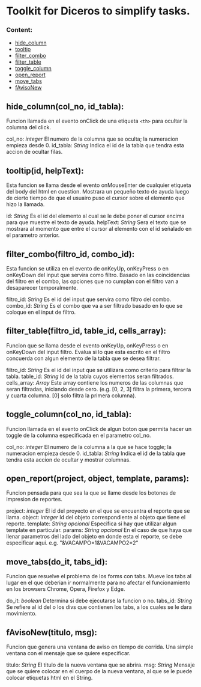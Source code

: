 # Toolkit for Diceros to simplify tasks.

### Content:
- [hide_column](#hide_column(col_no,-id_tabla))
- [tooltip](#tooltip(id,-helpText))
- [filter_combo](#filter_combo(filtro_id,-combo_id))
- [filter_table](#filter_table(filtro_id,-table_id,-cells_array))
- [toggle_column](#toggle_column(col_no,-id_tabla))
- [open_report](#open_report(project,-object,-template,-params))
- [move_tabs](#move_tabs(do_it,-tabs_id))
- [fAvisoNew](#fAvisoNew(titulo,-msg))

## hide_column(col_no, id_tabla):
Funcion llamada en el evento onClick de una etiqueta ```<th>``` para ocultar la columna del click.

 col_no: *integer* El numero de la columna que se oculta; la numeracion empieza desde 0.
 id_tabla: *String* Indica el id de la tabla que tendra esta accion de ocultar filas.

## tooltip(id, helpText):
Esta funcion se llama desde el evento onMouseEnter de cualquier etiqueta del body del html en cuestion. Mostrara un pequeño texto de ayuda luego de cierto tiempo de que el usuairo puso el cursor sobre el elemento que hizo la llamada.

 id: *String* Es el id del elemento al cual se le debe poner el cursor encima para que muestre el texto de ayuda.
 helpText: *String* Sera el texto que se mostrara al momento que entre el cursor al elemento con el id señalado en el parametro anterior.

## filter_combo(filtro_id, combo_id):
Esta funcion se utiliza en el evento de onKeyUp, onKeyPress o en onKeyDown del input que servira como filtro. Basado en las coincidencias del filtro en el combo, las opciones que no cumplan con	el filtro van a desaparecer temporalmente.

 filtro_id: *String* Es el id del input que servira como filtro del combo.
 combo_id: *String* Es el combo que va a ser filtrado basado en lo que se coloque en el input de filtro.

## filter_table(filtro_id, table_id, cells_array):
Funcion que se llama desde el evento onKeyUp, onKeyPress o en onKeyDown del input filtro. Evalua si lo que esta escrito en el filtro concuerda con algun elemento de la tabla que se desea filtrar.

 filtro_id: *String* Es el id del input que se utilizara como criterio para filtrar la tabla.
 table_id: *String* Id de la tabla cuyos elementos seran filtrados.
 cells_array: *Array* Este array contiene los numeros de las columnas que seran filtradas, iniciando desde cero. (e.g. [0, 2, 3] filtra la primera, tercera y cuarta columna. [0] solo filtra la primera columna).

## toggle_column(col_no, id_tabla):
Funcion llamada en el evento onClick de algun boton que permita hacer un toggle de la columna especificada en el parametro col_no.

 col_no: *integer* El numero de la columna a la que se hace toggle; la numeracion empieza desde 0.
 id_tabla: *String* Indica el id de la tabla que tendra esta accion de ocultar y mostrar columnas.

## open_report(project, object, template, params):
Funcion pensada para que sea la que se llame desde los botones de impresion de reportes.

 project: *integer* El id del proyecto en el que se encuentra el reporte que se llama.
 object: *integer* Id del objeto correspondiente al objeto que tiene el reporte.
 template: *String* *opcional* Especifica si hay que utilizar algun template en particular.
 params: *String* *opcional* En el caso de que haya que llenar parametros del lado del objeto en donde esta el reporte, se debe especificar aqui. e.g. "&VACAMPO=1&VACAMPO2=2"

## move_tabs(do_it, tabs_id):
Funcion que resuelve el problema de los forms con tabs. Mueve los tabs al lugar en el que deberian ir normalmente para no afectar el funcionamiento en los browsers Chrome, Opera, Firefox y Edge.

 do_it: *boolean* Determina si debe ejecutarse la funcion o no.
 tabs_id: *String* Se refiere al id del o los divs que contienen los tabs, a los cuales se le dara movimiento.

## fAvisoNew(titulo, msg):
Funcion que genera una ventana de aviso en tiempo de corrida. Una simple ventana con el mensaje que se quiere especificar.

 titulo: *String* El titulo de la nueva ventana que se abrira.
 msg: *String* Mensaje que se quiere colocar en el cuerpo de la nueva ventana, al que se le puede colocar etiquetas html en el String.